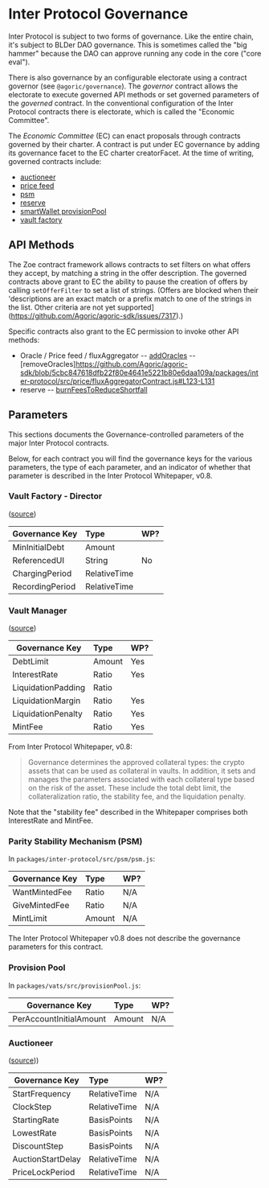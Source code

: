 # Inter Protocol Governance

Inter Protocol is subject to two forms of governance. Like the entire chain, it's subject to BLDer DAO governance. This is sometimes called the "big hammer" because the DAO can approve running any code in the core ("core eval").

There is also governance by an configurable electorate using a contract governor (see `@agoric/governance`). The _governor_ contract allows the electorate to execute governed API methods or set governed parameters of the _governed_ contract. In the conventional configuration of the Inter Protocol contracts there is electorate, which is called the "Economic Committee".

The *Economic Committee* (EC) can enact proposals through contracts governed by their charter. A contract is put under EC governance by adding its governance facet to the EC charter creatorFacet. At the time of writing, governed contracts include:

- [auctioneer](https://github.com/Agoric/agoric-sdk/blob/5cbc847618dfb22f80e4641e5221b80e6daa109a/packages/inter-protocol/src/proposals/committee-proposal.js#L100-L102)
- [price feed](https://github.com/Agoric/agoric-sdk/blob/5cbc847618dfb22f80e4641e5221b80e6daa109a/packages/inter-protocol/src/proposals/price-feed-proposal.js#L219-L224)
- [psm](https://github.com/Agoric/agoric-sdk/blob/5cbc847618dfb22f80e4641e5221b80e6daa109a/packages/inter-protocol/src/proposals/startPSM.js#L189-L193)
- [reserve](https://github.com/Agoric/agoric-sdk/blob/5cbc847618dfb22f80e4641e5221b80e6daa109a/packages/inter-protocol/src/proposals/committee-proposal.js#L89-L94)
- [smartWallet provisionPool](https://github.com/Agoric/agoric-sdk/blob/5cbc847618dfb22f80e4641e5221b80e6daa109a/packages/vats/src/core/startWalletFactory.js#L248-L253)
- [vault factory](https://github.com/Agoric/agoric-sdk/blob/5cbc847618dfb22f80e4641e5221b80e6daa109a/packages/inter-protocol/src/proposals/committee-proposal.js#L95-L97)


## API Methods

The Zoe contract framework allows contracts to set filters on what offers they accept, by matching a string in the offer description. The governed contracts above grant to EC the ability to pause the creation of offers by calling `setOfferFilter` to set a list of strings. (Offers are blocked when their 'descriptions are an exact match or a prefix match to one of the strings in the list.  Other criteria are not yet supported](https://github.com/Agoric/agoric-sdk/issues/7317).)

Specific contracts also grant to the EC permission to invoke other API methods:
- Oracle / Price feed / fluxAggregator
-- [addOracles](https://github.com/Agoric/agoric-sdk/blob/5cbc847618dfb22f80e4641e5221b80e6daa109a/packages/inter-protocol/src/price/fluxAggregatorContract.js#L113-L121)
-- [removeOracles]https://github.com/Agoric/agoric-sdk/blob/5cbc847618dfb22f80e4641e5221b80e6daa109a/packages/inter-protocol/src/price/fluxAggregatorContract.js#L123-L131
- reserve
-- [burnFeesToReduceShortfall](https://github.com/Agoric/agoric-sdk/blob/5cbc847618dfb22f80e4641e5221b80e6daa109a/packages/inter-protocol/src/reserve/assetReserve.js#L281)

## Parameters

This sections documents the Governance-controlled parameters of the major Inter Protocol contracts.

Below, for each contract you will find the governance keys for the various parameters,
the type of each parameter, and an indicator of whether that parameter is described in
the Inter Protocol Whitepaper, v0.8.  

### Vault Factory - Director
([source](https://github.com/Agoric/agoric-sdk/blob/5cbc847618dfb22f80e4641e5221b80e6daa109a/packages/inter-protocol/src/vaultFactory/params.js#L35-L39))

| Governance Key     | Type              | WP? |
| ------------------ | :---------------- | --- |
| MinInitialDebt     | Amount            |     |
| ReferencedUI       | String            | No  |
| ChargingPeriod     | RelativeTime      |     |
| RecordingPeriod    | RelativeTime      |     |


### Vault Manager

([source](https://github.com/Agoric/agoric-sdk/blob/5cbc847618dfb22f80e4641e5221b80e6daa109a/packages/inter-protocol/src/vaultFactory/params.js#L96-L101))

| Governance Key     | Type              | WP? |
| ------------------ | :---------------- | --- |
| DebtLimit          | Amount            | Yes |
| InterestRate       | Ratio             | Yes |
| LiquidationPadding | Ratio             |     |
| LiquidationMargin  | Ratio             | Yes |
| LiquidationPenalty | Ratio             | Yes |
| MintFee            | Ratio             | Yes |

From Inter Protocol Whitepaper, v0.8:  
>Governance determines the approved collateral types: the crypto assets that can be used as collateral in vaults. In addition, it sets and manages the parameters associated with each collateral type based on the risk of the asset. These include the total debt limit, the collateralization ratio, the stability fee, and the liquidation penalty. 

Note that the "stability fee" described in the Whitepaper comprises both InterestRate and MintFee.

### Parity Stability Mechanism (PSM)

In `packages/inter-protocol/src/psm/psm.js`:

| Governance Key     | Type                | WP? |
| ------------------ | :------------------ | --- |
| WantMintedFee      | Ratio               | N/A |
| GiveMintedFee      | Ratio               | N/A |
| MintLimit          | Amount              | N/A |

The Inter Protocol Whitepaper v0.8 does not describe the governance parameters
for this contract.

### Provision Pool

In `packages/vats/src/provisionPool.js`:

| Governance Key          | Type    | WP? |
| ----------------------- | :------ | --- |
| PerAccountInitialAmount | Amount  | N/A |

### Auctioneer

([source](
https://github.com/Agoric/agoric-sdk/blob/5cbc847618dfb22f80e4641e5221b80e6daa109a/packages/inter-protocol/src/auction/params.js#L58-L68)))

| Governance Key            | Type          | WP? |
| ------------------------- | :------------ | --- |
| StartFrequency            | RelativeTime  | N/A |
| ClockStep                 | RelativeTime  | N/A |
| StartingRate              | BasisPoints   | N/A |
| LowestRate                | BasisPoints   | N/A |
| DiscountStep              | BasisPoints   | N/A |
| AuctionStartDelay         | RelativeTime  | N/A |
| PriceLockPeriod           | RelativeTime  | N/A |
